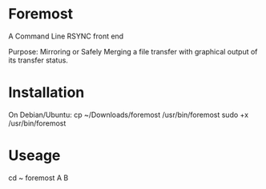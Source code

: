 Foremost
========

A Command Line RSYNC front end


Purpose: Mirroring or Safely Merging a file transfer with graphical output of its transfer status.

Installation
========
On Debian/Ubuntu:
cp ~/Downloads/foremost /usr/bin/foremost
sudo +x /usr/bin/foremost

Useage
========
cd ~
foremost A B
